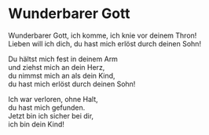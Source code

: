 # Wunderbarer Gott

Wunderbarer Gott, ich komme, ich knie vor deinem Thron!   
Lieben will ich dich, du hast mich erlöst durch deinen Sohn!

Du hältst mich fest in deinem Arm  
und ziehst mich an dein Herz,   
du nimmst mich an als dein Kind,   
du hast mich erlöst durch deinen Sohn! 

Ich war verloren, ohne Halt,   
du hast mich gefunden.   
Jetzt bin ich sicher bei dir,   
ich bin dein Kind!
